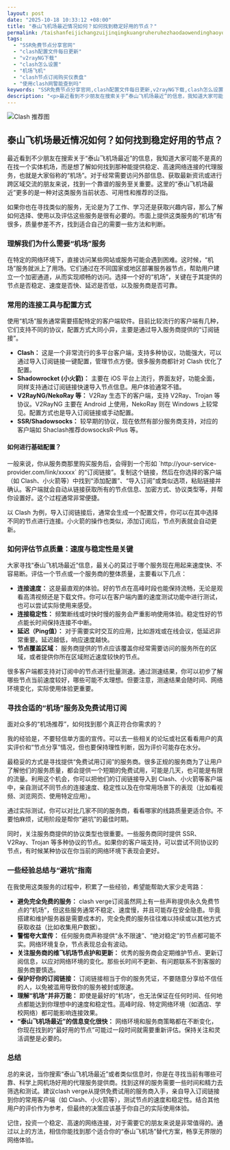 ```yaml
---
layout: post
date: "2025-10-18 10:33:12 +08:00"
title: "泰山飞机场最近情况如何？如何找到稳定好用的节点？"
permalink: /taishanfeijichangzuijinqingkuangruheruhezhaodaowendinghaoyongdejiedian/
tags:
  - "SSR免费节点分享官网"
  - "clash配置文件每日更新"
  - "v2rayNG下载"
  - "clash怎么设置"
  - "机场飞机"
  - "clash节点订阅购买仪表盘"
  - "使用clash网警能查到吗"
keywords: "SSR免费节点分享官网,clash配置文件每日更新,v2rayNG下载,clash怎么设置,机场飞机,clash节点订阅购买仪表盘,使用clash网警能查到吗"
description: "<p>最近看到不少朋友在搜索关于“泰山飞机场最近”的信息，我知道大家可能不是真的在找一个实体机场，而是想了解如何找到那种能提供稳定、高速网络连接的代理服务，也就是大家俗称的“机场”。对于经常需要访问外部信息、获取最新资讯或进行跨区域交流的朋友来说，找到一个靠谱的服务至关重要。这里的“泰山飞机场最近”更多的是一种对这类服务当前状态、可用性和推荐的泛指。</p>"
---
```


![Clash 推荐图](https://clashjd.github.io/assets/img/免费机场节点推荐.png)

## 泰山飞机场最近情况如何？如何找到稳定好用的节点？

<p>最近看到不少朋友在搜索关于“泰山飞机场最近”的信息，我知道大家可能不是真的在找一个实体机场，而是想了解如何找到那种能提供稳定、高速网络连接的代理服务，也就是大家俗称的“机场”。对于经常需要访问外部信息、获取最新资讯或进行跨区域交流的朋友来说，找到一个靠谱的服务至关重要。这里的“泰山飞机场最近”更多的是一种对这类服务当前状态、可用性和推荐的泛指。</p>
<p>如果你也在寻找类似的服务，无论是为了工作、学习还是获取兴趣内容，那么了解如何选择、使用以及评估这些服务是很有必要的。市面上提供这类服务的“机场”有很多，质量参差不齐，找到适合自己的需要一些方法和判断。</p>
<h3>理解我们为什么需要“机场”服务</h3>
<p>在特定的网络环境下，直接访问某些网站或服务可能会遇到困难。这时候，“机场”服务就派上了用场。它们通过在不同国家或地区部署服务器节点，帮助用户建立一个加密通道，从而实现顺畅的访问。选择一个好的“机场”，关键在于其提供的节点是否稳定、速度是否快、延迟是否低，以及服务商是否可靠。</p>
<h3>常用的连接工具与配置方式</h3>
<p>使用“机场”服务通常需要搭配特定的客户端软件。目前比较流行的客户端有几种，它们支持不同的协议，配置方式大同小异，主要是通过导入服务商提供的“订阅链接”。</p>
<ul>
<li><strong>Clash：</strong> 这是一个非常流行的多平台客户端，支持多种协议，功能强大，可以通过导入订阅链接一键配置，管理节点方便。很多服务商都针对 Clash 优化了配置。</li>
<li><strong>Shadowrocket (小火箭)：</strong> 主要在 iOS 平台上流行，界面友好，功能全面，同样支持通过订阅链接快速导入节点信息。用户体验通常不错。</li>
<li><strong>V2RayNG/NekoRay 等：</strong> V2Ray 生态下的客户端，支持 V2Ray、Trojan 等协议。V2RayNG 主要在 Android 上使用，NekoRay 则在 Windows 上较常见。配置方式也是导入订阅链接或手动配置。</li>
<li><strong>SSR/Shadowsocks：</strong> 较早期的协议，现在依然有部分服务商支持，对应的客户端如 Shaclash推荐dowsocksR-Plus 等。</li>
</ul>
<h4>如何进行基础配置？</h4>
<p>一般来说，你从服务商那里购买服务后，会得到一个形如 `http://your-service-provider.com/link/xxxxx` 的“订阅链接”。复制这个链接，然后在你选择的客户端（如 Clash、小火箭等）中找到“添加配置”、“导入订阅”或类似选项，粘贴链接并确认。客户端就会自动从链接获取所有的节点信息、加密方式、协议类型等，并帮你设置好。这个过程通常非常便捷。</p>
<p>以 Clash 为例，导入订阅链接后，通常会生成一个配置文件，你可以在其中选择不同的节点进行连接。小火箭的操作也类似，添加订阅后，节点列表就会自动更新。</p>
<h3>如何评估节点质量：速度与稳定性是关键</h3>
<p>大家寻找“泰山飞机场最近”信息，最关心的莫过于哪个服务现在用起来速度快、不容易断。评估一个节点或一个服务商的整体质量，主要看以下几点：</p>
<ul>
<li><strong>连接速度：</strong> 这是最直观的体验。好的节点在高峰时段也能保持流畅，无论是观看高清视频还是下载文件。你可以在客户端内置的速度测试功能中进行测试，也可以尝试实际使用来感受。</li>
<li><strong>连接稳定性：</strong> 频繁断线或时快时慢的服务会严重影响使用体验。稳定性好的节点能长时间保持连接不中断。</li>
<li><strong>延迟（Ping值）：</strong> 对于需要实时交互的应用，比如游戏或在线会议，低延迟非常重要。延迟越低，响应速度越快。</li>
<li><strong>节点覆盖区域：</strong> 服务商提供的节点应该覆盖你经常需要访问的服务所在的区域，或者提供你所在区域附近速度较快的节点。</li>
</ul>
<p>很多客户端都支持对订阅中的节点进行批量测速。通过测速结果，你可以初步了解哪些节点当前速度较好，哪些可能不太理想。但要注意，测速结果会随时间、网络环境变化，实际使用体验更重要。</p>
<h3>寻找合适的“机场”服务及免费试用订阅</h3>
<p>面对众多的“机场推荐”，如何找到那个真正符合你需求的？</p>
<p>我的经验是，不要轻信单方面的宣传。可以去一些相关的论坛或社区看看用户的真实评价和“节点分享”情况，但也要保持理性判断，因为评价可能存在水分。</p>
<p>最稳妥的方式是寻找提供“免费试用订阅”的服务商。很多正规的服务商为了让用户了解他们的服务质量，都会提供一个短期的免费试用，可能是几天，也可能是有限的流量。利用这个机会，你可以把他们的订阅链接导入到 Clash、小火箭等客户端中，亲自测试不同节点的连接速度、稳定性以及在你常用场景下的表现（比如看视频、浏览网页、使用特定应用）。</p>
<p>通过实际测试，你可以对比几家不同的服务商，看看哪家的线路质量更适合你。不要怕麻烦，试用阶段是帮你“避坑”的最佳时期。</p>
<p>同时，关注服务商提供的协议类型也很重要。一些服务商同时提供 SSR、V2Ray、Trojan 等多种协议的节点。如果你的客户端支持，可以尝试不同协议的节点，有时候某种协议在你当前的网络环境下表现会更好。</p>
<h3>一些经验总结与“避坑”指南</h3>
<p>在我使用这类服务的过程中，积累了一些经验，希望能帮助大家少走弯路：</p>
<ul>
<li><strong>避免完全免费的服务：</strong> clash verge订阅虽然网上有一些声称提供永久免费节点的“机场”，但这些服务通常不稳定、速度慢，并且可能存在安全隐患。毕竟搭建和维护服务器是需要成本的，完全免费的服务往往难以持续或以其他方式获取收益（比如收集用户数据）。</li>
<li><strong>警惕夸大宣传：</strong> 任何服务商声称提供“永不限速”、“绝对稳定”的节点都可能不实。网络环境复杂，节点表现总会有波动。</li>
<li><strong>关注服务商的维飞机场节点护和更新：</strong> 优秀的服务商会定期维护节点、更新订阅信息，以应对网络环境的变化。那些长时间不更新、有问题联系不到客服的服务商要慎选。</li>
<li><strong>保护好你的订阅链接：</strong> 订阅链接相当于你的服务凭证，不要随意分享给不信任的人，以免被滥用导致你的服务被封或限速。</li>
<li><strong>理解“机场”并非万能：</strong> 即使是最好的“机场”，也无法保证在任何时间、任何地点都能达到你理想中的速度和稳定性。高峰时段、特定网络环境（如酒店、学校网络）都可能影响连接效果。</li>
<li><strong>“泰山飞机场最近”的信息变化很快：</strong> 网络环境和服务商策略都在不断变化，你现在找到的“最好用的节点”可能过一段时间就需要重新评估。保持关注和灵活调整是必要的。</li>
</ul>
<h3>总结</h3>
<p>总的来说，当你搜索“泰山飞机场最近”或者类似信息时，你是在寻找当前有哪些可靠、科学上网机场好用的代理服务提供商。找到这样的服务需要一些时间和精力去筛选和测试。建议clash verge从提供免费试用的服务商入手，亲自导入订阅链接到你的常用客户端（如 Clash、小火箭等），测试节点的速度和稳定性。结合其他用户的评价作为参考，但最终的决策应该基于你自己的实际使用体验。</p>
<p>记住，投资一个稳定、高速的网络连接，对于需要它的朋友来说是非常值得的。通过以上的方法，相信你能找到那个适合你的“泰山飞机场”替代方案，畅享无界限的网络体验。</p>